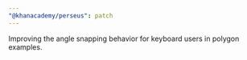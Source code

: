 ```yaml
---
"@khanacademy/perseus": patch
---
```


Improving the angle snapping behavior for keyboard users in polygon examples.
